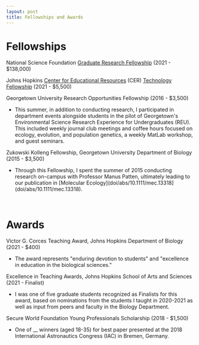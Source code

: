 ```yaml
---
layout: post
title: Fellowships and Awards
---
```

# Fellowships

National Science Foundation [Graduate Research Fellowship](https://nsfgrfp.org/) (2021 - $138,000)

Johns Hopkins [Center for Educational Resources](https://cer.jhu.edu/) (CER) [Technology Fellowship](https://cer.jhu.edu/techfellows) (2021 - $5,500)

Georgetown University Research Opportunities Fellowship (2016 - $3,500)
- This summer, in addition to conducting research, I participated in department events alongside students in the pilot of Georgetown's Environmental Science Research Experience for Undergraduates (REU). This included weekly journal club meetings and coffee hours focused on ecology, evolution, and population genetics, a weekly  MatLab workshop, and guest seminars. 

Zukowski Kolleng Fellowship, Georgetown University Department of Biology (2015 - $3,500)
- Through this Fellowship, I spent the summer of 2015 conducting research on-campus with Professor Manus Patten, ultimately leading to our publication in [Molecular Ecology](doi/abs/10.1111/mec.13318](doi/abs/10.1111/mec.13318). 

<br />

# Awards

Victor G. Corces Teaching Award, Johns Hopkins Department of Biology (2021 - $400)
- The award represents "enduring devotion to students" and "excellence in education in the biological sciences."

Excellence in Teaching Awards, Johns Hopkins School of Arts and Sciences (2021 - Finalist)
- I was one of five graduate students recognized as Finalists for this award, based on nominations from the students I taught in 2020-2021 as well as input from peers and faculty in the Biology Department. 

Secure World Foundation Young Professionals Scholarship (2018 - $1,500)
- One of __ winners (aged 18-35) for best paper presented at the 2018 International Astronautics Congress (IAC) in Bremen, Germany. 





